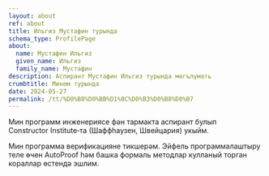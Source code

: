 ```yaml
---
layout: about
ref: about
title: Ильгиз Мустафин турында
schema_type: ProfilePage
about:
  name: Мустафин Ильгиз
  given_name: Ильгиз
  family_name: Мустафин
description: Аспирант Мустафин Ильгиз турында мәгълүмать
crumbtitle: Минем турында
date: 2024-05-27
permalink: /tt/%D0%B8%D0%BB%D1%8C%D0%B3%D0%B8%D0%B7
---
```


Мин программ инженериясе фән тармакта аспирант булып Constructor Institute&#8209;та (Шаффһаузен,
Швейцария) укыйм.

Мин программа верификацияне тикшерәм. Эйфель программалаштыру теле өчен
AutoProof һәм башка формаль методлар кулланый торган кораллар өстендә эшлим.

